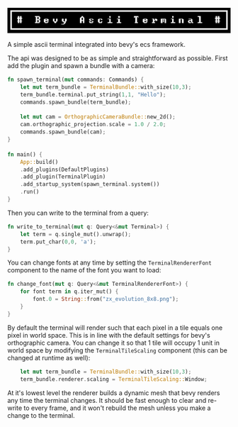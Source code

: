 ![](images/title.png)

A simple ascii terminal integrated into bevy's ecs framework.

The api was designed to be as simple and straightforward as possible. First add the plugin and spawn a bundle with a camera:

```rust
fn spawn_terminal(mut commands: Commands) {
    let mut term_bundle = TerminalBundle::with_size(10,3);
    term_bundle.terminal.put_string(1,1, "Hello");
    commands.spawn_bundle(term_bundle);

    let mut cam = OrthographicCameraBundle::new_2d();
    cam.orthographic_projection.scale = 1.0 / 2.0;
    commands.spawn_bundle(cam);
}

fn main() {
    App::build()
    .add_plugins(DefaultPlugins)
    .add_plugin(TerminalPlugin)
    .add_startup_system(spawn_terminal.system())
    .run()
}
```

Then you can write to the terminal from a query:

```rust
fn write_to_terminal(mut q: Query<&mut Terminal>) {
    let term = q.single_mut().unwrap();
    term.put_char(0,0, 'a');
}
```

You can change fonts at any time by setting the `TerminalRendererFont` component to the name of the font you want to load:
```rust
fn change_font(mut q: Query<&mut TerminalRendererFont>) {
    for font term in q.iter_mut() {
        font.0 = String::from("zx_evolution_8x8.png");
    }
}
```

By default the terminal will render such that each pixel in a tile equals one pixel in world space. This is in line with the default settings for bevy's orthographic camera. You can change it so that 1 tile will occupy 1 unit in world space by modifying the `TerminalTileScaling` component (this can be changed at runtime as well):

```rust
    let mut term_bundle = TerminalBundle::with_size(10,3);
    term_bundle.renderer.scaling = TerminalTileScaling::Window;
```

At it's lowest level the renderer builds a dynamic mesh that bevy renders any time the terminal changes. It should be fast enough to clear and re-write to every frame, and it won't rebuild the mesh unless you make a change to the terminal.